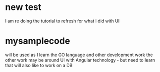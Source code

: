 # new test
I am re doing the tutorial to refresh for what I did with UI
# mysamplecode
will be used as I learn the GO language and other development work
the other work may be around UI with Angular technology - but need to learn that 
will also like to work on a DB
